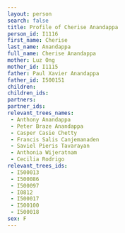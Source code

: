 ```yaml
---
layout: person
search: false
title: Profile of Cherise Anandappa
person_id: I1116
first_name: Cherise
last_name: Anandappa
full_name: Cherise Anandappa
mother: Luz Ong
mother_id: I1115
father: Paul Xavier Anandappa
father_id: I500151
children:
children_ids:
partners:
partner_ids:
relevant_trees_names:
 - Anthony Anandappa
 - Peter Braze Anandappa
 - Casper Casie Chetty
 - Francis Salis Canjemanaden
 - Saviel Pieris Tavarayan
 - Anthonia Wijeratnam
 - Cecilia Rodrigo
relevant_trees_ids:
 - I500013
 - I500086
 - I500097
 - I0812
 - I500017
 - I500100
 - I500018
sex: F
---
```


